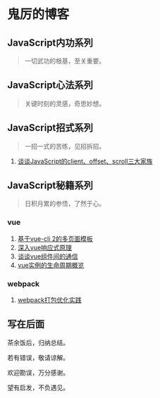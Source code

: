 # 鬼厉的博客

## JavaScript内功系列

> 一切武功的根基，至关重要。

## JavaScript心法系列

> 关键时刻的灵感，奇思妙想。

## JavaScript招式系列

> 一招一式的苦练，见招拆招。

1. [谈谈JavaScript的client、offset、scroll三大家族](https://github.com/guilixie/trial-canyon/blob/master/project-trial-base/other/js-offset-client-scroll/README.md)

## JavaScript秘籍系列

>日积月累的参悟，了然于心。

### vue

1. [基于vue-cli 2的多页面模板](https://guilixie.github.io/vue-mpa/)
2. [深入vue响应式原理](#)
3. [谈谈vue组件间的通信](#)
4. [vue实例的生命周期概览](#)

### webpack

1. [webpack打包优化实践](#)

## 写在后面

茶余饭后，归纳总结。

若有错误，敬请谅解。

欢迎勘误，万分感谢。

望有启发，不负遇见。
